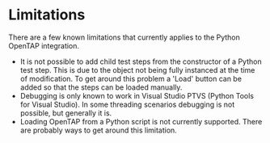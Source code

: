 # Limitations

There are a few known limitations that currently applies to the Python OpenTAP integration. 

- It is not possible to add child test steps from the constructor of a Python test step. This is due to the object not being fully instanced at the time of modification. To get around this problem a 'Load' button can be added so that the steps can be loaded manually.
- Debugging is only known to work in Visual Studio PTVS (Python Tools for Visual Studio). In some threading scenarios debugging is not possible, but generally it is.
- Loading OpenTAP from a Python script is not currently supported. There are probably ways to get around this limitation.